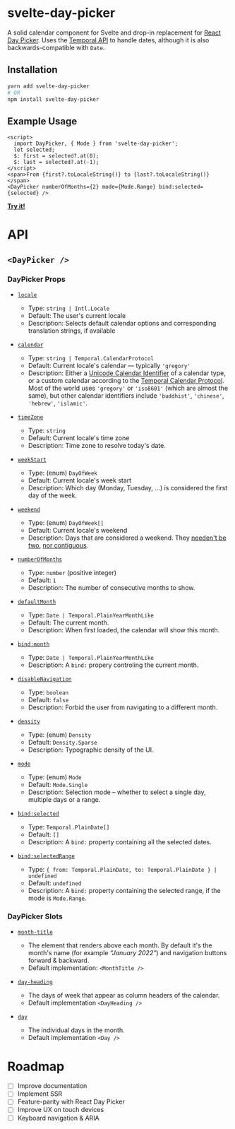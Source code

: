 # svelte-day-picker

A solid calendar component for Svelte and drop-in replacement for [React Day Picker](https://react-day-picker.js.org/). Uses the [Temporal API](https://2ality.com/2021/06/temporal-api.html) to handle dates, although it is also backwards-compatible with `Date`.

## Installation
```bash
yarn add svelte-day-picker
# OR
npm install svelte-day-picker
```

## Example Usage
```svelte
<script>
  import DayPicker, { Mode } from 'svelte-day-picker';
  let selected;
  $: first = selected?.at(0);
  $: last = selected?.at(-1);
</script>
<span>From {first?.toLocaleString()} to {last?.toLocaleString()}</span>
<DayPicker numberOfMonths={2} mode={Mode.Range} bind:selected={selected} />
```
[**Try it!**](https://svelte.dev/repl/0f027084f8c2485483a3e5ccb6287acf?version=3.48.0)

# API
## `<DayPicker />`
### DayPicker Props
  * <a id=daypicker.locale href=#daypicker.locale>`locale`</a>
    * Type: `string | Intl.Locale`
    * Default: The user's current locale
    * Description: Selects default calendar options and corresponding translation strings, if available

  * <a id=daypicker.calendar href=#daypicker.calendar> `calendar`</a>
    * Type: `string | Temporal.CalendarProtocol`
    * Default: Current locale's calendar — typically `'gregory'`
    * Description: Either a [Unicode Calendar Identifier](https://github.com/unicode-org/cldr/blob/main/common/bcp47/calendar.xml#L12) of a calendar type, or a custom calendar according to the [Temporal Calendar Protocol](https://tc39.es/proposal-temporal/docs/calendar.html#custom-calendars). Most of the world uses `'gregory'` or `'iso8601'` (which are almost the same), but other calendar identifiers include `'buddhist'`, `'chinese'`, `'hebrew'`, `'islamic'`.

  * <a id=daypicker.timezone href=#daypicker.timezone>`timeZone`</a>
    * Type: `string`
    * Default: Current locale's time zone
    * Description: Time zone to resolve today's date.

  * <a id=daypicker.weekstart href=#daypicker.weekstart>`weekStart`</a>
    * Type: (enum) `DayOfWeek`
    * Default: Current locale's week start
    * Description: Which day (Monday, Tuesday, ...) is considered the first day of the week.

  * <a id=daypicker.weekend href=#daypicker.weekend>`weekend`</a>
    * Type: (enum) `DayOfWeek[]`
    * Default: Current locale's weekend
    * Description: Days that are considered a weekend. They [needen't be two](https://en.wikipedia.org/wiki/Workweek_and_weekend#Friday_weekend_(One_day_weekend)), [nor contiguous](https://en.wikipedia.org/wiki/Workweek_and_weekend#Non-contiguous_working_week).

  * <a id=daypicker.numberofmonths href=#daypicker.numberofmonths>`numberOfMonths`</a>
    * Type: `number` (positive integer)
    * Default: `1`
    * Description: The number of consecutive months to show.

  * <a id=daypicker.defaultmonth href=#daypicker.defaultmonth>`defaultMonth`</a>
    * Type: `Date | Temporal.PlainYearMonthLike`
    * Default: The current month.
    * Description: When first loaded, the calendar will show this month.

  * <a id=daypicker.month href=#daypicker.month>`bind:month`</a>
    * Type: `Date | Temporal.PlainYearMonthLike`
    * Description: A `bind:` propery controling the current month.

  * <a id=daypicker.disablenavigation href=#daypicker.disablenavigation>`disableNavigation`</a>
    * Type: `boolean`
    * Default: `false`
    * Description: Forbid the user from navigating to a different month.

  * <a id=daypicker.density href=#daypicker.density>`density`</a>
    * Type: (enum) `Density`
    * Default: `Density.Sparse`
    * Description: Typographic density of the UI.

  * <a id=daypicker.mode href=#daypicker.mode>`mode`</a>
    * Type: (enum) `Mode`
    * Default: `Mode.Single`
    * Description: Selection mode – whether to select a single day, multiple days or a range.

  * <a id=daypicker.selected href=#daypicker.selected>`bind:selected`</a>
    * Type: `Temporal.PlainDate[]`
    * Default: `[]`
    * Description: A `bind:` property containing all the selected dates.

  * <a id=daypicker.selectedrange href=#daypicker.selectedrange>`bind:selectedRange`</a>
    * Type: `{ from: Temporal.PlainDate, to: Temporal.PlainDate } | undefined`
    * Default: `undefined`
    * Description: A `bind:` property containing the selected range, if the mode is `Mode.Range`.

### DayPicker Slots
  * <a id="daypicker>month-title" href="#daypicker>month-title">`month-title`</a>
    * The element that renders above each month. By default it's the month's name (for example _“January 2022”_) and navigation buttons forward & backward.
    * Default implementation: `<MonthTitle />`

  * <a id="daypicker>day-heading" href="#daypicker>day-heading">`day-heading`</a>
    * The days of week that appear as column headers of the calendar.
    * Default implementation `<DayHeading />`

  * <a id="daypicker>day" href="#daypicker>day">`day`</a>
    * The individual days in the month.
    * Default implementation `<Day />`


# Roadmap
 * [ ] Improve documentation
 * [ ] Implement SSR
 * [ ] Feature-parity with React Day Picker
 * [ ] Improve UX on touch devices
 * [ ] Keyboard navigation & ARIA
